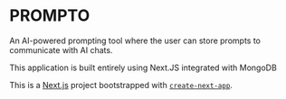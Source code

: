 # PROMPTO

An AI-powered prompting tool where the user can store prompts to communicate with AI chats.

This application is built entirely using Next.JS integrated with MongoDB







This is a [Next.js](https://nextjs.org/) project bootstrapped with [`create-next-app`](https://github.com/vercel/next.js/tree/canary/packages/create-next-app).
